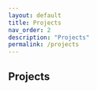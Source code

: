 ```yaml
---
layout: default
title: Projects
nav_order: 2
description: "Projects"
permalink: /projects
---
```


## Projects
